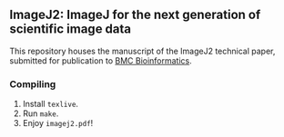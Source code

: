 ## ImageJ2: ImageJ for the next generation of scientific image data

This repository houses the manuscript of the ImageJ2 technical paper,
submitted for publication to
[BMC Bioinformatics](https://bmcbioinformatics.biomedcentral.com/).

### Compiling

1. Install `texlive`.
2. Run `make`.
3. Enjoy `imagej2.pdf`!
